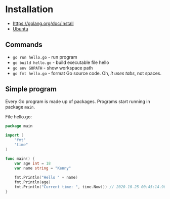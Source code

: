 # Installation

- https://golang.org/doc/install
- [Ubuntu](https://github.com/golang/go/wiki/Ubuntu)

## Commands

- `go run hello.go` - run program
- `go build hello.go` - build executable file hello
- `go env GOPATH` - show workspace path
- `go fmt hello.go` - format Go source code. Oh, *it uses tabs*, not spaces.

## Simple program

Every Go program is made up of packages.
Programs start running in package `main`.

File hello.go:

```go
package main
  
import (
    "fmt"
    "time"
)

func main() {
    var age int = 18
    var name string = "Kenny"
    
    fmt.Println("Hello " + name)
    fmt.Println(age)
    fmt.Println("Current time: ", time.Now()) // 2020-10-25 00:45:14.986395317 +0500 +05 m=+0.000031018
}
```
